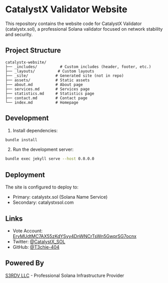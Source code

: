 # CatalystX Validator Website

This repository contains the website code for CatalystX Validator (catalystx.sol), a professional Solana validator focused on network stability and security.

## Project Structure

```
catalystx-website/
├── _includes/          # Custom includes (header, footer, etc.)
├── _layouts/          # Custom layouts
├── _site/            # Generated site (not in repo)
├── assets/           # Static assets
├── about.md          # About page
├── services.md       # Services page
├── statistics.md     # Statistics page
├── contact.md        # Contact page
└── index.md          # Homepage
```

## Development

1. Install dependencies:
```bash
bundle install
```

2. Run the development server:
```bash
bundle exec jekyll serve --host 0.0.0.0
```

## Deployment

The site is configured to deploy to:
- Primary: catalystx.sol (Solana Name Service)
- Secondary: catalystxsol.com

## Links

- Vote Account: [ErvMUdtMC7AX55zKdYSyy4DnWNCrTsWn5GwprSG7ocnx](https://stakewiz.com/validator/ErvMUdtMC7AX55zKdYSyy4DnWNCrTsWn5GwprSG7ocnx)
- Twitter: [@CatalystX_SOL](https://twitter.com/CatalystX_SOL)
- GitHub: [@T3chie-404](https://github.com/T3chie-404)

## Powered By

[S3RDV LLC](https://s3rdv.com) - Professional Solana Infrastructure Provider 